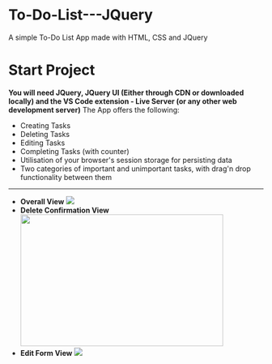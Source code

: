 # To-Do-List---JQuery
A simple To-Do List App made with HTML, CSS and JQuery
# Start Project
<b>You will need JQuery, JQuery UI (Either through CDN or downloaded locally) and the VS Code extension - Live Server (or any other web development server)</b>
The App offers the following:
<ul>
  <li>Creating Tasks</li>
  <li>Deleting Tasks</li>
  <li>Editing Tasks</li>
  <li>Completing Tasks (with counter)</li>
  <li>Utilisation of your browser's session storage for persisting data</li>
  <li>Two categories of important and unimportant tasks, with drag'n drop functionality between them</li>
</ul>
<hr/>
<ul>
  <li style={display: "flex"; flexDirection: "column";}>
    <strong>Overall View</strong>
    <img src="https://github.com/Plamenov-Nevyan/To-Do-List---JQuery/assets/100707694/06b3d3a4-ebce-42f8-84c9-4d94154e314c" />
  </li>
  <li style={display: "flex"; flexDirection: "column";}>
    <strong>Delete Confirmation View</strong>
    <img width="400px" height="260px" src="https://github.com/Plamenov-Nevyan/To-Do-List---JQuery/assets/100707694/2d9516b3-44e4-4956-b89d-f2cc4772c8a9" />
  </li>
  <li style={display: "flex"; flexDirection: "column";}>
    <strong>Edit Form View</strong>
    <img src="https://github.com/Plamenov-Nevyan/To-Do-List---JQuery/assets/100707694/cbe950b8-a251-4dc4-8439-7b5ac9041312" />
  </li>
</ul>




